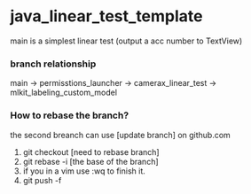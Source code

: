 # java_linear_test_template

main is a simplest linear test (output a acc number to TextView)


### branch relationship

main -> permisstions_launcher -> camerax_linear_test -> mlkit_labeling_custom_model


### How to rebase the branch?

the second breanch can use [update branch] on github.com 

1. git checkout [need to rebase branch]
2. git rebase -i [the base of the branch]
3. if you in a vim use :wq to finish it.
4. git push -f
